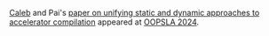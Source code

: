 [Caleb][] and Pai's [paper on unifying static and dynamic approaches to accelerator compilation][piezo] appeared at [OOPSLA 2024][oopsla].

[oopsla]: https://2024.splashcon.org/track/splash-2024-oopsla
[piezo]: https://dl.acm.org/doi/10.1145/3689790
[caleb]: https://calebmkim.github.io
